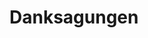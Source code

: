[description]: # "People that have made great contributions to security in the Samizdat application"
[keywords]: # "security,people,gratitude"

# Danksagungen